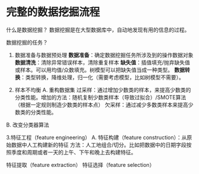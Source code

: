 # 完整的数据挖掘流程

什么是数据挖掘？
数据挖掘是在大型数据库中，自动地发现有用的信息的过程。

数据挖掘的任务？
1. 数据准备与数据预处理
__数据准备__：确定数据挖掘任务所涉及到的操作数据对象
__数据清洗__：清除异常错误样本，清除重复样本
__缺失值__：插值填充/抛弃缺失值或样本。可以用均值/众数填充。树模型可以把缺失值当成一种类型。
__数据转换__：类型转换，降维处理，归一化（需要考虑模型，比如树模型不需要）。

2. 样本不均衡
A. 重构数据集
过采样：通过增加少数类的样本，来提高少数类的分类性能。增加的方法：随机复制少数类样本（导致过拟合）/SMOTE算法（根据一定规则制造少数类的样本点）
欠采样：通过减少多数类样本来提高少数类的分类性能。

B. 改变分类器算法

3.特征工程（feature engineering）
A. 特征构建（feature construction）：从原始数据中人工构建新的特征
方法：人工地组合/切分。比如把数据中的日期字段按照季度和周期或者一天的上午、下午和晚上去构建特征。


特征提取（feature extraction）
特征选择（feature selection）